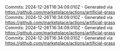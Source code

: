Commits: 2024-12-26T16:34:09.010Z - Generated via https://github.com/marketplace/actions/artificial-grass
<br>
Commits: 2024-12-26T16:34:09.010Z - Generated via https://github.com/marketplace/actions/artificial-grass
<br>
Commits: 2024-12-26T16:34:09.010Z - Generated via https://github.com/marketplace/actions/artificial-grass
<br>
Commits: 2024-12-26T16:34:09.010Z - Generated via https://github.com/marketplace/actions/artificial-grass
<br>
